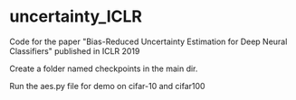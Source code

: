 # uncertainty_ICLR
Code for the paper "Bias-Reduced Uncertainty Estimation for Deep Neural Classifiers" published in ICLR 2019

Create a folder named checkpoints in the main dir.

Run the aes.py file for demo on cifar-10 and cifar100
